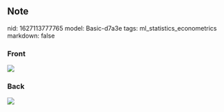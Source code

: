 ## Note
nid: 1627113777765
model: Basic-d7a3e
tags: ml_statistics_econometrics
markdown: false

### Front
<img src="paste-5e06a2a465a08463c5d25e5277c7316017025e75.jpg">

### Back
<img src="paste-723fef80584be4fd62d9a369fdf51082d72f6c1e.jpg">
